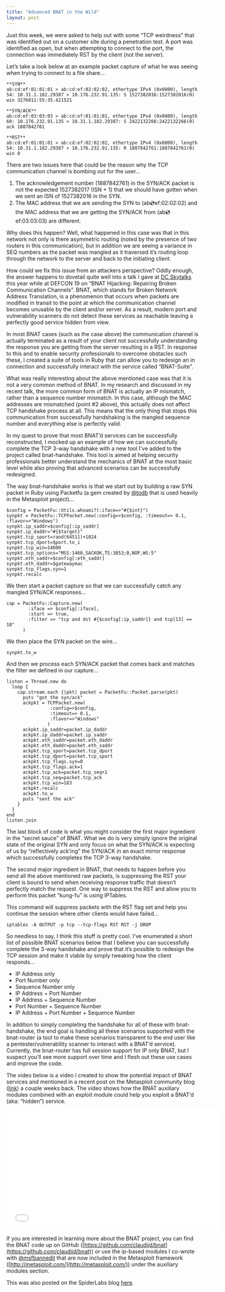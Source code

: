 ```yaml
---
title: "Advanced BNAT in the Wild"
layout: post
---
```


Just this week, we were asked to help out with some “TCP weirdness” that was identified out on a customer site during a penetration test.   A port was identified as open, but when attempting to connect to the port, the connection was immediately RST by the client (not the server).

Let’s take a look below at an example packet capture of what he was seeing when trying to connect to a file share…

    **SYN**
    ab:cd:ef:01:01:01 > ab:cd:ef:02:02:02, ethertype IPv4 (0x0800), length 54: 10.31.1.182.29387 > 10.176.232.91.135: S 1527382016:1527382016(0) win 3276811:55:35.421521

    **SYN/ACK**
    ab:cd:ef:03:03:03 > ab:cd:ef:01:01:01, ethertype IPv4 (0x0800), length 60: 10.176.232.91.135 > 10.31.1.182.29387: S 2422132266:2422132266(0) ack 1887842761

    **RST**
    ab:cd:ef:01:01:01 > ab:cd:ef:02:02:02, ethertype IPv4 (0x0800), length 54: 10.31.1.182.29387 > 10.176.232.91.135: R 1887842761:1887842761(0) win 0

There are two issues here that could be the reason why the TCP communication channel is bombing out for the user…

1. The acknowledgement number (1887842761) in the SYN/ACK packet is not the expected 1527382017 (ISN + 1) that we should have gotten when we sent an ISN of 1527382016 in the SYN.
2. The MAC address that we are sending the SYN to (ab:cd:ef:02:02:02) and the MAC address that we are getting the SYN/ACK from (ab:cd:ef:03:03:03) are different.

Why does this happen? Well, what happened in this case was that in this network not only is there asymmetric routing (noted by the presence of two routers in this communication), but in addition we are seeing a variance in SEQ numbers as the packet was mangled as it traversed it’s routing loop through the network to the server and back to the initiating client.

How could we fix this issue from an attackers perspective? Oddly enough, the answer happens to dovetail quite well into a talk I gave at [DC Skytalks](http://skytalks.info/) this year while at DEFCON 19 on “BNAT Hijacking: Repairing Broken Communication Channels”.  BNAT, which stands for Broken Network Address Translation, is a phenomenon that occurs when packets are modified in transit to the point at which the communication channel becomes unusable by the client and/or server.  As a result, modern port and vulnerability scanners do not detect these services as reachable leaving a perfectly good service hidden from view.

In most BNAT cases (such as the case above) the communication channel is actually terminated as a result of your client not successfully understanding the response you are getting from the server resulting in a RST.  In response to this and to enable security professionals to overcome obstacles such these, I created a suite of tools in Ruby that can allow you to redesign an in connection and successfully interact with the service called “BNAT-Suite”.

What was really interesting about the above mentioned case was that it is not a very common method of BNAT.  In my research and discussed in my recent talk, the more common form of BNAT is actually an IP mismatch, rather than a sequence number mismatch.  In this case, although the MAC addresses are mismatched (point #2 above), this actually does not affect TCP handshake process at all.  This means that the only thing that stops this communication from successfully handshaking is the mangled sequence number and everything else is perfectly valid.

In my quest to prove that most BNAT’d services can be successfully reconstructed, I mocked up an example of how we can successfully complete the TCP 3-way handshake with a new tool I've added to the project called bnat-handshake.  This tool is aimed at helping security professionals better understand the mechanics of BNAT at the most basic level while also proving that advanced scenarios can be successfully redesigned.

The way bnat-handshake works is that we start out by building a raw SYN packet in Ruby using Packetfu (a gem created by [@todb](https://twitter.com/#!/todb) that is used heavily in the Metasploit project)…

    $config = PacketFu::Utils.whoami?(:iface=>"#{$int}")
    synpkt = PacketFu::TCPPacket.new(:config=>$config, :timeout=> 0.1, :flavor=>"Windows")
    synpkt.ip_saddr=$config[:ip_saddr]
    synpkt.ip_daddr="#{$target}"
    synpkt.tcp_sport=rand(64511)+1024
    synpkt.tcp_dport=$port.to_i
    synpkt.tcp_win=14600
    synpkt.tcp_options="MSS:1460,SACKOK,TS:3853;0,NOP,WS:5"
    synpkt.eth_saddr=$config[:eth_saddr]
    synpkt.eth_daddr=$gatewaymac
    synpkt.tcp_flags.syn=1
    synpkt.recalc

We then start a packet capture so that we can successfully catch any mangled SYN/ACK responses…

    cap = PacketFu::Capture.new(
            :iface => $config[:iface],
            :start => true,
            :filter => "tcp and dst #{$config[:ip_saddr]} and tcp[13] == 18"
          )

We then place the SYN packet on the wire…

    synpkt.to_w

And then we process each SYN/ACK packet that comes back and matches the filter we defined in our capture…

    listen = Thread.new do
      loop {
        cap.stream.each {|pkt| packet = PacketFu::Packet.parse(pkt)
          puts "got the syn/ack"
          ackpkt = TCPPacket.new(
                    :config=>$config,
                    :timeout=> 0.1,
                    :flavor=>"Windows"
                   )
          ackpkt.ip_saddr=packet.ip_daddr
          ackpkt.ip_daddr=packet.ip_saddr
          ackpkt.eth_saddr=packet.eth_daddr
          ackpkt.eth_daddr=packet.eth_saddr
          ackpkt.tcp_sport=packet.tcp_dport
          ackpkt.tcp_dport=packet.tcp_sport
          ackpkt.tcp_flags.syn=0
          ackpkt.tcp_flags.ack=1
          ackpkt.tcp_ack=packet.tcp_seq+1
          ackpkt.tcp_seq=packet.tcp_ack
          ackpkt.tcp_win=183
          ackpkt.recalc
          ackpkt.to_w
          puts "sent the ack"
        }
      }
    end
    listen.join

The last block of code is what you might consider the first major ingredient in the “secret sauce” of BNAT.  What we do is very simply ignore the original state of the original SYN and only focus on what the SYN/ACK is expecting of us by “reflectively ack’ing” the SYN/ACK in an exact mirror response which successfully completes the TCP 3-way handshake.

The second major ingredient in BNAT, that needs to happen before you send all the above mentioned raw packets, is suppressing the RST your client is bound to send when receiving response traffic that doesn’t perfectly match the request.  One way to suppress the RST and allow you to perform this packet “kung-fu” is using IPTables.

This command will suppress packets with the RST flag set and help you continue the session where other clients would have failed…

    iptables -A OUTPUT -p tcp --tcp-flags RST RST -j DROP

So needless to say, I think this stuff is pretty cool.  I’ve enumerated a short list of possible BNAT scenarios below that I believe you can successfully complete the 3-way handshake and prove that it’s possible to redesign the TCP session and make it viable by simply tweaking how the client responds…

- IP Address only
- Port Number only
- Sequence Number only
- IP Address + Port Number
- IP Address + Sequence Number
- Port Number + Sequence Number
- IP Address + Port Number + Sequence Number

In addition to simply completing the handshake for all of these with bnat-handshake, the end goal is handling all these scenarios supported with the bnat-router (a tool to make these scenarios transparent to the end user like a pentester/vulnerability scanner to interact with a BNAT’d service).  Currently, the bnat-router has full session support for IP only BNAT, but I suspect you’ll see more support over time and I flesh out these use cases and improve the code.

The video below is a video I created to show the potential impact of BNAT services and mentioned in a recent post on the Metasploit community blog ([link](https://community.rapid7.com/community/metasploit/blog/2011/08/26/a-tale-from-defcon-and-the-fun-of-bnat)) a couple weeks back.   The video shows how the BNAT auxiliary modules combined with an exploit module could help you exploit a BNAT’d (aka: “hidden”) service.

<iframe width="560" height="315" src="//www.youtube.com/embed/FS_cg1PVhkI" frameborder="0" allowfullscreen></iframe>

If you are interested in learning more about the BNAT project, you can find the BNAT code up on GitHub ([https://github.com/claudijd/bnat](https://github.com/claudijd/bnat)) or use the ip-based modules I co-wrote with [@msfbannedit](https://twitter.com/#!/msfbannedit) that are now included in the Metasploit framework ([http://metasploit.com/](http://metasploit.com/)) under the auxiliary modules section.

This was also posted on the SpiderLabs blog [here](http://blog.spiderlabs.com/2011/09/advanced-bnat-broken-network-address-translation-in-the-wild.html).